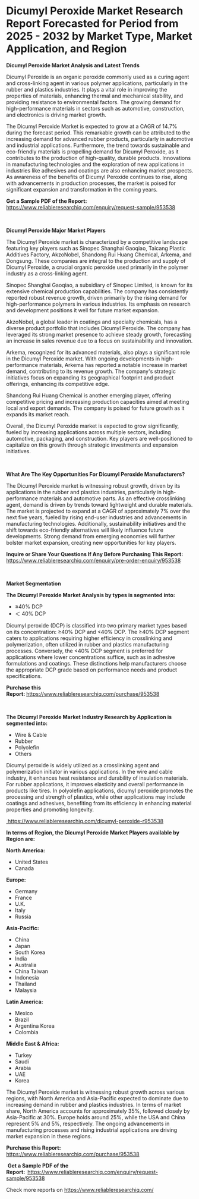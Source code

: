 <p><h1>Dicumyl Peroxide Market Research Report Forecasted for Period from 2025 -  2032 by Market Type, Market Application, and Region</h1></p><p><strong>Dicumyl Peroxide Market Analysis and Latest Trends</strong></p>
<p><p>Dicumyl Peroxide is an organic peroxide commonly used as a curing agent and cross-linking agent in various polymer applications, particularly in the rubber and plastics industries. It plays a vital role in improving the properties of materials, enhancing thermal and mechanical stability, and providing resistance to environmental factors. The growing demand for high-performance materials in sectors such as automotive, construction, and electronics is driving market growth.</p><p>The Dicumyl Peroxide Market is expected to grow at a CAGR of 14.7% during the forecast period. This remarkable growth can be attributed to the increasing demand for advanced rubber products, particularly in automotive and industrial applications. Furthermore, the trend towards sustainable and eco-friendly materials is propelling demand for Dicumyl Peroxide, as it contributes to the production of high-quality, durable products. Innovations in manufacturing technologies and the exploration of new applications in industries like adhesives and coatings are also enhancing market prospects. As awareness of the benefits of Dicumyl Peroxide continues to rise, along with advancements in production processes, the market is poised for significant expansion and transformation in the coming years.</p></p>
<p><strong>Get a Sample PDF of the Report:&nbsp;</strong> <a href="https://www.reliableresearchiq.com/enquiry/request-sample/953538?utm_campaign=3109&utm_medium=2&utm_source=Github&utm_content=ia&utm_term=07032025&utm_id=dicumyl-peroxide">https://www.reliableresearchiq.com/enquiry/request-sample/953538</a></p>
<p>&nbsp;</p>
<p><strong>Dicumyl Peroxide Major Market Players</strong></p>
<p><p>The Dicumyl Peroxide market is characterized by a competitive landscape featuring key players such as Sinopec Shanghai Gaoqiao, Taicang Plastic Additives Factory, AkzoNobel, Shandong Rui Huang Chemical, Arkema, and Dongsung. These companies are integral to the production and supply of Dicumyl Peroxide, a crucial organic peroxide used primarily in the polymer industry as a cross-linking agent.</p><p>Sinopec Shanghai Gaoqiao, a subsidiary of Sinopec Limited, is known for its extensive chemical production capabilities. The company has consistently reported robust revenue growth, driven primarily by the rising demand for high-performance polymers in various industries. Its emphasis on research and development positions it well for future market expansion.</p><p>AkzoNobel, a global leader in coatings and specialty chemicals, has a diverse product portfolio that includes Dicumyl Peroxide. The company has leveraged its strong market presence to achieve steady growth, forecasting an increase in sales revenue due to a focus on sustainability and innovation.</p><p>Arkema, recognized for its advanced materials, also plays a significant role in the Dicumyl Peroxide market. With ongoing developments in high-performance materials, Arkema has reported a notable increase in market demand, contributing to its revenue growth. The company's strategic initiatives focus on expanding its geographical footprint and product offerings, enhancing its competitive edge.</p><p>Shandong Rui Huang Chemical is another emerging player, offering competitive pricing and increasing production capacities aimed at meeting local and export demands. The company is poised for future growth as it expands its market reach.</p><p>Overall, the Dicumyl Peroxide market is expected to grow significantly, fueled by increasing applications across multiple sectors, including automotive, packaging, and construction. Key players are well-positioned to capitalize on this growth through strategic investments and expansion initiatives.</p></p>
<p>&nbsp;</p>
<p><strong>What Are The Key Opportunities For Dicumyl Peroxide Manufacturers?</strong></p>
<p><p>The Dicumyl Peroxide market is witnessing robust growth, driven by its applications in the rubber and plastics industries, particularly in high-performance materials and automotive parts. As an effective crosslinking agent, demand is driven by trends toward lightweight and durable materials. The market is projected to expand at a CAGR of approximately 7% over the next five years, fueled by rising end-user industries and advancements in manufacturing technologies. Additionally, sustainability initiatives and the shift towards eco-friendly alternatives will likely influence future developments. Strong demand from emerging economies will further bolster market expansion, creating new opportunities for key players.</p></p>
<p><strong>Inquire or Share Your Questions If Any Before Purchasing This Report:</strong> <a href="https://www.reliableresearchiq.com/enquiry/pre-order-enquiry/953538?utm_campaign=3109&utm_medium=2&utm_source=Github&utm_content=ia&utm_term=07032025&utm_id=dicumyl-peroxide">https://www.reliableresearchiq.com/enquiry/pre-order-enquiry/953538</a></p>
<p>&nbsp;</p>
<p><strong>Market Segmentation</strong></p>
<p><strong>The Dicumyl Peroxide Market Analysis by types is segmented into:</strong></p>
<p><ul><li>≥40% DCP</li><li>＜ 40% DCP</li></ul></p>
<p><p>Dicumyl peroxide (DCP) is classified into two primary market types based on its concentration: ≥40% DCP and <40% DCP. The ≥40% DCP segment caters to applications requiring higher efficiency in crosslinking and polymerization, often utilized in rubber and plastics manufacturing processes. Conversely, the <40% DCP segment is preferred for applications where lower concentrations suffice, such as in adhesive formulations and coatings. These distinctions help manufacturers choose the appropriate DCP grade based on performance needs and product specifications.</p></p>
<p><strong>Purchase this Report:&nbsp;</strong><a href="https://www.reliableresearchiq.com/purchase/953538?utm_campaign=3109&utm_medium=2&utm_source=Github&utm_content=ia&utm_term=07032025&utm_id=dicumyl-peroxide">https://www.reliableresearchiq.com/purchase/953538</a></p>
<p>&nbsp;</p>
<p><strong>The Dicumyl Peroxide Market Industry Research by Application is segmented into:</strong></p>
<p><ul><li>Wire & Cable</li><li>Rubber</li><li>Polyolefin</li><li>Others</li></ul></p>
<p><p>Dicumyl peroxide is widely utilized as a crosslinking agent and polymerization initiator in various applications. In the wire and cable industry, it enhances heat resistance and durability of insulation materials. For rubber applications, it improves elasticity and overall performance in products like tires. In polyolefin applications, dicumyl peroxide promotes the processing and strength of plastics, while other applications may include coatings and adhesives, benefiting from its efficiency in enhancing material properties and promoting longevity.</p></p>
<p><a href="https://www.reliableresearchiq.com/dicumyl-peroxide-r953538?utm_campaign=3109&utm_medium=2&utm_source=Github&utm_content=ia&utm_term=07032025&utm_id=dicumyl-peroxide">&nbsp;https://www.reliableresearchiq.com/dicumyl-peroxide-r953538</a></p>
<p><strong>In terms of Region, the Dicumyl Peroxide Market Players available by Region are:</strong></p>
<p>
    <p> <strong> North America: </strong>
        <ul>
            <li>United States</li>
            <li>Canada</li>
        </ul>
        </p> 
    <p> <strong> Europe: </strong>
        <ul>
            <li>Germany</li>
            <li>France</li>
            <li>U.K.</li>
            <li>Italy</li>
            <li>Russia</li>
        </ul>
        </p> 
    <p> <strong> Asia-Pacific: </strong>
        <ul>
            <li>China</li>
            <li>Japan</li>
            <li>South Korea</li>
            <li>India</li>
            <li>Australia</li>
            <li>China Taiwan</li>
            <li>Indonesia</li>
            <li>Thailand</li>
            <li>Malaysia</li>
        </ul>
        </p> 
    <p> <strong> Latin America: </strong>
        <ul>
            <li>Mexico</li>
            <li>Brazil</li>
            <li>Argentina Korea</li>
            <li>Colombia</li>
        </ul>
        </p> 
    <p> <strong> Middle East & Africa: </strong>
        <ul>
            <li>Turkey</li>
            <li>Saudi</li>
            <li>Arabia</li>
            <li>UAE</li>
            <li>Korea</li>
        </ul>
    </p>
    </p>
<p><p>The Dicumyl Peroxide market is witnessing robust growth across various regions, with North America and Asia-Pacific expected to dominate due to increasing demand in rubber and plastics industries. In terms of market share, North America accounts for approximately 35%, followed closely by Asia-Pacific at 30%. Europe holds around 25%, while the USA and China represent 5% and 5%, respectively. The ongoing advancements in manufacturing processes and rising industrial applications are driving market expansion in these regions.</p></p>
<p><strong>Purchase this Report: </strong><a href="https://www.reliableresearchiq.com/purchase/953538?utm_campaign=3109&utm_medium=2&utm_source=Github&utm_content=ia&utm_term=07032025&utm_id=dicumyl-peroxide">https://www.reliableresearchiq.com/purchase/953538</a></p>
<p>&nbsp;<strong>Get a Sample PDF of the Report:&nbsp;&nbsp;</strong><a href="https://www.reliableresearchiq.com/enquiry/request-sample/953538?utm_campaign=3109&utm_medium=2&utm_source=Github&utm_content=ia&utm_term=07032025&utm_id=dicumyl-peroxide">https://www.reliableresearchiq.com/enquiry/request-sample/953538</a></p>
<p><strong></strong></p>
<p>Check more reports on <a href="https://www.reliableresearchiq.com/?utm_campaign=3109&utm_medium=2&utm_source=Github&utm_content=ia&utm_term=07032025&utm_id=dicumyl-peroxide">https://www.reliableresearchiq.com/</a></p>